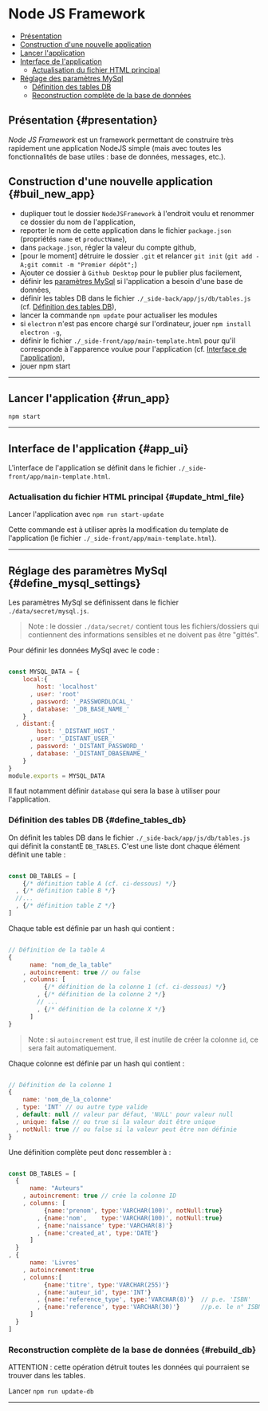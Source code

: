 # Node JS Framework

* [Présentation](#presentation)
* [Construction d'une nouvelle application](#buil_new_app)
* [Lancer l'application](#run_app)
* [Interface de l'application](#app_ui)
  * [Actualisation du fichier HTML principal](#update_html_file)
* [Réglage des paramètres MySql](#define_mysql_settings)
  * [Définition des tables DB](#define_tables_db)
  * [Reconstruction complète de la base de données](#rebuild_db)


## Présentation {#presentation}

*Node JS Framework* est un framework permettant de construire très rapidement une application NodeJS simple (mais avec toutes les fonctionnalités de base utiles : base de données, messages, etc.).


## Construction d'une nouvelle application {#buil_new_app}

* dupliquer tout le dossier `NodeJSFramework` à l'endroit voulu et renommer ce dossier du nom de l'application,
* reporter le nom de cette application dans le fichier `package.json` (propriétés `name` et `productName`),
* dans `package.json`, régler la valeur du compte github,
* [pour le moment] détruire le dossier `.git` et relancer `git init` (`git add -A;git commit -m "Premier dépôt";`)
* Ajouter ce dossier à `Github Desktop` pour le publier plus facilement,
* définir les [paramètres MySql](#define_mysql_settings) si l'application a besoin d'une base de données,
* définir les tables DB dans le fichier `./_side-back/app/js/db/tables.js` (cf. [Définition des tables DB](#define_tables_db)),
* lancer la commande `npm update` pour actualiser les modules
* si `electron` n'est pas encore chargé sur l'ordinateur, jouer `npm install electron -g`,
* définir le fichier `./_side-front/app/main-template.html` pour qu'il corresponde à l'apparence voulue pour l'application (cf. [Interface de l'application](#app_ui)),
* jouer npm start


---

## Lancer l'application {#run_app}

`npm start`

---


## Interface de l'application {#app_ui}

L'interface de l'application se définit dans le fichier `./_side-front/app/main-template.html`.


### Actualisation du fichier HTML principal {#update_html_file}

Lancer l'application avec `npm run start-update`

Cette commande est à utiliser après la modification du template de l'application (le fichier `./_side-front/app/main-template.html`).

---

## Réglage des paramètres MySql {#define_mysql_settings}

Les paramètres MySql se définissent dans le fichier `./data/secret/mysql.js`.

> Note : le dossier `./data/secret/` contient tous les fichiers/dossiers qui contiennent des informations sensibles et ne doivent pas être "gittés".

Pour définir les données MySql avec le code :

```javascript

const MYSQL_DATA = {
    local:{
        host: 'localhost'
      , user: 'root'
      , password: '_PASSWORDLOCAL_'
      , database: '_DB_BASE_NAME_'
    }
  , distant:{
        host: '_DISTANT_HOST_'
      , user: '_DISTANT_USER_'
      , password: '_DISTANT_PASSWORD_'
      , database: '_DISTANT_DBASENAME_'
    }
}
module.exports = MYSQL_DATA

```

Il faut notamment définir `database` qui sera la base à utiliser pour l'application.

### Définition des tables DB {#define_tables_db}

On définit les tables DB dans le fichier `./_side-back/app/js/db/tables.js` qui définit la constantE `DB_TABLES`. C'est une liste dont chaque élément définit une table :

```javascript

const DB_TABLES = [
    {/* définition table A (cf. ci-dessous) */}
  , {/* définition table B */}
  //...
  , {/* définition table Z */}
]

```

Chaque table est définie par un hash qui contient :

```javascript

// Définition de la table A
{
      name: "nom_de_la_table"
    , autoincrement: true // ou false
    , columns: [
          {/* définition de la colonne 1 (cf. ci-dessous) */}
        , {/* définition de la colonne 2 */}
        // ...
        , {/* définition de la colonne X */}
      ]
}

```

> Note : si `autoincrement` est true, il est inutile de créer la colonne `id`, ce sera fait automatiquement.

Chaque colonne est définie par un hash qui contient :

```javascript

// Définition de la colonne 1
{
    name: 'nom_de_la_colonne'
  , type: 'INT' // ou autre type valide
  , default: null // valeur par défaut, 'NULL' pour valeur null
  , unique: false // ou true si la valeur doit être unique
  , notNull: true // ou false si la valeur peut être non définie
}
```

Une définition complète peut donc ressembler à :

```javascript

const DB_TABLES = [
  {
      name: "Auteurs"
    , autoincrement: true // crée la colonne ID
    , columns: [
          {name:'prenom', type:'VARCHAR(100)', notNull:true}
        , {name:'nom',    type:'VARCHAR(100)', notNull:true}
        , {name:'naissance' type:'VARCHAR(8)'}
        , {name:'created_at', type:'DATE'}
      ]
  }
, {
      name: 'Livres'
    , autoincrement:true
    , columns:[
          {name:'titre', type:'VARCHAR(255)'}
        , {name:'auteur_id', type:'INT'}
        , {name:'reference_type', type:'VARCHAR(8)'}  // p.e. 'ISBN'
        , {name:'reference', type:'VARCHAR(30)'}      //p.e. le n° ISBN
      ]
  }
]

```

### Reconstruction complète de la base de données {#rebuild_db}

ATTENTION : cette opération détruit toutes les données qui pourraient se trouver dans les tables.

Lancer `npm run update-db`

---
